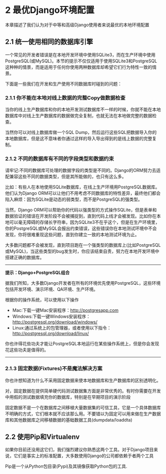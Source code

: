 # 2 最优Django环境配置

本章描述了我们认为对于中等和高级Django使用者来说最优的本地环境配置

## 2.1 统一使用相同的数据库引擎

一个常见的开发者错误是在本地开发环境中使用SQLite3，而在生产环境中使用PostgreSQL(或MySQL)。本节的提示不仅仅适用于使用SQLite3和PostgreSQL这种种的情景，而是适用于任何你使用两种数据库却希望它们行为特性一致的情景。

下面是一些我们在开发和生产使用不同数据库时碰到的问题：

### 2.1.1 你不能在本地对线上数据的完整Copy做数据检查

当你的线上生产数据库和你的本地开发测试数据库不一样的时候，你就不能在本地数据库中对线上生产数据库的数据做完全复制，也就无法在本地做完整的数据检查。

当然你可以对线上数据库做一个SQL Dump，然后运行这些SQL把数据导入你的本地数据库，但是这不意味者你通过这样的导入导出得到的是线上数据的完整复制。

### 2.1.2 不同的数据库有不同的字段类型和数据约束

请牢记:不同的数据库可处理的数据字段的类型是不同的。Django的ORM努力去适配兼容这些不同的数据类型，但是其所能做的，也只有这么多。

比如：有些人在本地使用SQLite数据库，在线上生产环境用PostgreSQL数据库。他们认为Django ORM可以让他们不用考虑不同数据库的特性差异，最终他们都会陷入麻烦：因为SQLite是动态的弱类型，而不是PostgreSQL的强类型。

当然，Django ORM可以帮助你的代码以强类型的方式操作SQLite，但是表单和数据验证的错误在开发阶段不会被捕捉到，直到代码上线才会被发现。比如你在本地可以毫无障碍的存储长字符串，因为SQLite3不在乎这个，但是在生产环境里，你的PostgreSQL或MySQL会报出约束错误，这些错误你在本地测试环境中不会发现，你将很难重现这些问题，直到你建立一致的本地测试环境为止。

大多数问题都不会被发现，直到项目跑在一个强类型的数据库上(比如PostgreSQL或MySQL)，当这些类型的bug发生时，你应该结束自责，努力在本地开发环境中搭建正确的数据库。

-----------------------
**提示：Django+PostgreSQL组合**

据我们所知，大多数Django开发者在所有的环境优先使用PostgreSQL，这些环境包括开发环境、演示环境、QA环境、生产环境。

根据你的操作系统，可以使用以下操作

- Mac:下载一键Mac安装程序：http://postgresapp.com
- Windows:下载一键Windows安装程序：http://postgresql.org/download/windows/
- Linux:通过系统上的包管理器，或者使用以下指令：http://postgresql.org/download/linux/

你也许得花些功夫才能让PostgreSQL本地运行在某些操作系统上，但是你会发现花这些功夫是值得的。

-----------------------

### 2.1.3 固定数据(Fixtures)不是魔法解决方案

你也许想知道为什么不采用固定数据来使本地数据库和生产数据库的区别透明化。

对，固定数据在提供简单硬代码测试数据集方面是非常优秀的。有时你需要在开发中用假的测试数据填充你的数据库，特别是在早期项目的演示阶段

固定数据不是一个在数据库之间移植大量数据集的可信工具，它是一个具体数据库不明确的方式，它们根本就不应该那么用。不要错以为固定可以用来做在生产数据库和其他数据库之间移植数据的基础数据工具(dumpdata/loaddta)

## 2.2 使用Pip和Virtualenv

如果你目前还没用这它们，我们强烈建议你熟悉这两个工具。对于Django项目来说，它们是事实上的标准配置，大多数使用Django的公司都依赖于者两个工具

Pip是一个从Python包目录(Pypi)及其镜像获取Python包的工具.
